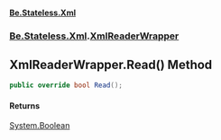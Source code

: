 #### [Be.Stateless.Xml](README.md 'README')
### [Be.Stateless.Xml](Be.Stateless.Xml.md 'Be.Stateless.Xml').[XmlReaderWrapper](XmlReaderWrapper.md 'Be.Stateless.Xml.XmlReaderWrapper')

## XmlReaderWrapper.Read() Method

```csharp
public override bool Read();
```

#### Returns
[System.Boolean](https://docs.microsoft.com/en-us/dotnet/api/System.Boolean 'System.Boolean')